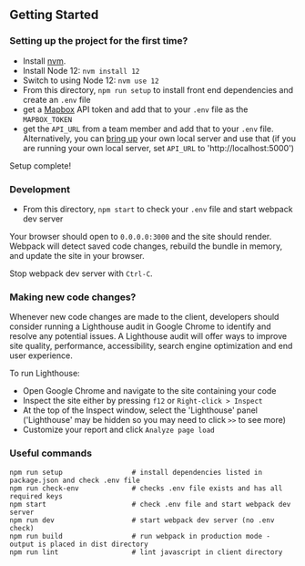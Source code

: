 ## Getting Started

### Setting up the project for the first time?

- Install [nvm](https://github.com/nvm-sh/nvm).
- Install Node 12: `nvm install 12`
- Switch to using Node 12: `nvm use 12`
- From this directory, `npm run setup` to install front end dependencies and create an `.env` file
- get a [Mapbox](https://account.mapbox.com/auth/signin/) API token and add that to your `.env` file as the `MAPBOX_TOKEN`
- get the `API_URL` from a team member and add that to your `.env` file. Alternatively, you can [bring up](https://github.com/hackforla/311-data/blob/dev/docs/server_setup.md) your own local server and use that (if you are running your own local server, set `API_URL` to 'http://localhost:5000')

Setup complete!

### Development

- From this directory, `npm start` to check your `.env` file and start webpack dev server

Your browser should open to `0.0.0.0:3000` and the site should render. Webpack will detect saved code changes, rebuild the bundle in memory, and update the site in your browser.

Stop webpack dev server with `Ctrl-C`.

### Making new code changes?
Whenever new code changes are made to the client, developers should consider running a Lighthouse audit in Google Chrome to identify and resolve any potential issues. A Lighthouse audit will offer ways to improve site quality, performance, accessibility, search engine optimization and end user experience. 

To run Lighthouse:
- Open Google Chrome and navigate to the site containing your code
- Inspect the site either by pressing `f12` or `Right-click > Inspect`
- At the top of the Inspect window, select the 'Lighthouse' panel ('Lighthouse' may be hidden so you may need to click `>>` to see more)
- Customize your report and click `Analyze page load`

### Useful commands

```
npm run setup                 # install dependencies listed in package.json and check .env file
npm run check-env             # checks .env file exists and has all required keys
npm start                     # check .env file and start webpack dev server
npm run dev                   # start webpack dev server (no .env check)
npm run build                 # run webpack in production mode - output is placed in dist directory
npm run lint                  # lint javascript in client directory
```
